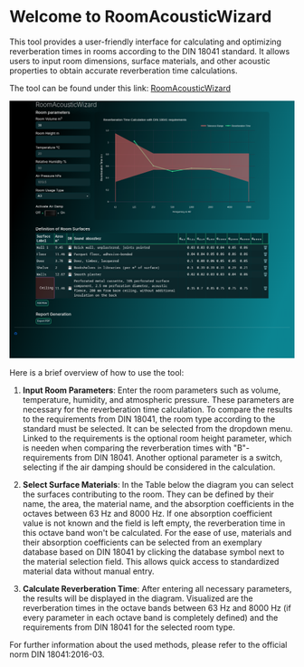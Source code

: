 # Welcome to RoomAcousticWizard

This tool provides a user-friendly interface for calculating and optimizing reverberation times in rooms according to the DIN 18041 standard. It allows users to input room dimensions, surface materials, and other acoustic properties to obtain accurate reverberation time calculations.

The tool can be found under this link: [RoomAcousticWizard](https://raumakustik-cad.onrender.com/)

![A screenshot of the RoomAcousticWizard in action](../assets/wizard-screenshot.png)

Here is a brief overview of how to use the tool:

1.  **Input Room Parameters**:
    Enter the room parameters such as volume, temperature, humidity, and atmospheric pressure. These parameters are necessary for the reverberation time calculation. To compare the results to the requirements from DIN 18041, the room type according to the standard must be selected. It can be selected from the dropdown menu. Linked to the requirements is the optional room height parameter, which is needen when comparing the reverberation times with "B"-requirements from DIN 18041. Another optional parameter is a switch, selecting if the air damping should be considered in the calculation.

2.  **Select Surface Materials**:
    In the Table below the diagram you can select the surfaces contributing to the room. They can be defined by their name, the area, the material name, and the absorption coefficients in the octaves between 63 Hz and 8000 Hz. If one absorption coefficient value is not known and the field is left empty, the reverberation time in this octave band won't be calculated. For the ease of use, materials and their absorption coefficients can be selected from an exemplary database based on DIN 18041 by clicking the database symbol next to the material selection field. This allows quick access to standardized material data without manual entry.

3.  **Calculate Reverberation Time**:
    After entering all necessary parameters, the results will be displayed in the diagram. Visualized are the reverberation times in the octave bands between 63 Hz and 8000 Hz (if every parameter in each octave band is completely defined) and the requirements from DIN 18041 for the selected room type.

For further information about the used methods, please refer to the official norm DIN 18041:2016-03.
